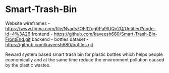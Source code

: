 # Smart-Trash-Bin

Website wireframes - https://www.figma.com/file/Nvads7OF32cg0Pa9lUQy2Q/Untitled?node-id=4%3A26
frontend - https://github.com/kaveesh680/Smart-Trash-Bin-FrontEnd.git
backend - 
bottles dataset - https://github.com/kaveesh680/bottles.git

Reward system based smart trash bin for plastic bottles which helps people economically and at the same time reduce the environment pollution caused by the plastic wastes.
